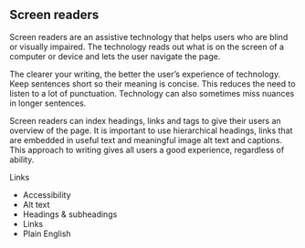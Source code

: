 ---
---
## Screen readers

Screen readers are an assistive technology that helps users who are blind or visually impaired. The technology reads out what is on the screen of a computer or device and lets the user navigate the page.

The clearer your writing, the better the user’s experience of technology. Keep sentences short so their meaning is concise. This reduces the need to listen to a lot of punctuation. Technology can also sometimes miss nuances in longer sentences. 

Screen readers can index headings, links and tags to give their users an overview of the page. It is important to use hierarchical headings, links that are embedded in useful text and meaningful image alt text and captions.
This approach to writing gives all users a good experience, regardless of ability.

Links

- Accessibility
- Alt text
- Headings & subheadings
- Links
- Plain English
